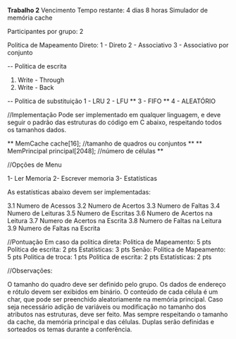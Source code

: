 **Trabalho 2**
Vencimento
Tempo restante: 4 dias 8 horas
Simulador de memória cache

Participantes por grupo: 2

Politica de Mapeamento Direto:
1 -  Direto
2 - Associativo
3 - Associativo por conjunto

-- Politica de escrita
1. Write - Through
2. Write - Back

-- Politica de substituição
1 - LRU
2 - LFU
** 3 - FIFO **
4 - ALEATÓRIO

//Implementação
 Pode ser implementado em qualquer linguagem, e deve seguir o padrão das estruturas do código em C abaixo, respeitando todos os tamanhos dados. 

** MemCache cache[16]; //tamanho de quadros ou conjuntos **
** MemPrincipal principal[2048]; //número de células **


//Opções de Menu

1- Ler Memoria
2- Escrever memoria
3- Estatísticas

As estatísticas abaixo devem ser implementadas:

3.1 Numero de Acessos
3.2 Numero de Acertos
3.3 Numero de Faltas
3.4 Numero de Leituras
3.5 Numero de Escritas
3.6 Numero de Acertos na Leitura
3.7 Numero de Acertos na Escrita
3.8 Numero de Faltas na Leitura
3.9 Numero de Faltas na Escrita


//Pontuação
Em caso da politica direta:
Politica de Mapeamento: 5 pts
 Politica de escrita: 2 pts
Estatísticas: 3 pts
Senão:
Politica de Mapeamento: 5 pts
Politica de troca: 1 pts
Politica de escrita: 2 pts
Estatísticas: 2 pts

//Observações:

O tamanho do quadro deve ser definido pelo grupo.
Os dados de endereço e rótulo devem ser exibidos em binário.
O conteúdo de cada célula é um char, que pode ser preenchido aleatoriamente na memória principal.
Caso seja necessário adição de variáveis ou modificação no tamanho dos atributos nas estruturas, deve ser feito. Mas sempre respeitando o tamanho da cache, da memória principal e das células.
Duplas serão definidas e sorteados os temas durante a conferência.